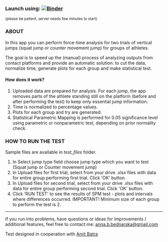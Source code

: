 ### Launch using: [![Binder](https://mybinder.org/badge_logo.svg)](https://mybinder.org/v2/gh/annabednarska/Vertical-Jump-Test/HEAD?urlpath=voila%2Frender%2Fvertical-jump-test.ipynb) 
<sup>(please be patient, server needs few minutes to start)</sup>


### ABOUT

In this app you can perform force-time analysis for two trials of vertical jumps (squat jump or counter movement jump) for groups of athletes. 

The goal is to speed up the (manual) process of analyzing outputs from contact platforms and provide an automatic solution: to cut the data, normalize time, generate plots for each group and make statistical test.

#### How does it work? 

1. Uploaded data are prepared for analysis. For each jump, the app removes parts of the athlete standing still on the platform (before and after performing the test) to keep only essential jump information. 
2. Time is normalized to percentage values. 
3. Plots for each group and try are generated.
4. Statistical Parametric Mapping is performed for 0.05 significance level using parametric or nonparametric test, depending on prior normality check. 

### HOW TO RUN THE TEST

Sample files are available in _test_files_ folder.


1. In Select jump type field choose jump type which you want to test (Squat jump or Counter movement jump)
2. In Upload files for first trial, select from your drive .xlsx files with data for entire group performing first trial. Click 'OK' button.
3. In Upload files for second trial, select from your drive .xlsx files with data for entire group performing second trial. Click 'OK' button.
4. Click 'RUN TEST' to see the results of SPM test - plots and intervals where differences occurred. IMPORTANT! Minimum size of each group to perform the test is 2.

---

If you run into problems, have questions or ideas for improvements / additional features, feel free to contact me: anna.b.bednarska@gmail.com

Test designed in cooperation with [Amit Batra](https://amitbatra.pl/) 
